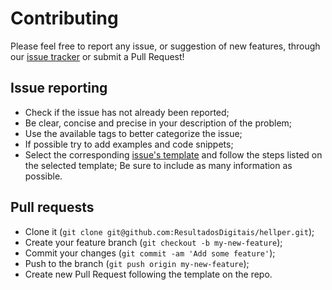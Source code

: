 # Contributing
Please feel free to report any issue, or suggestion of new features, through our [issue tracker](https://github.com/ResultadosDigitais/hellper/issues) or submit a Pull Request!

## Issue reporting
* Check if the issue has not already been reported;
* Be clear, concise and precise in your description of the problem;
* Use the available tags to better categorize the issue;
* If possible try to add examples and code snippets;
* Select the corresponding [issue's template](https://github.com/ResultadosDigitais/hellper/issues/new/choose) and follow the steps listed on the selected template; Be sure to include as many information as possible.

## Pull requests
- Clone it (`git clone git@github.com:ResultadosDigitais/hellper.git`);
- Create your feature branch (`git checkout -b my-new-feature`);
- Commit your changes (`git commit -am 'Add some feature'`);
- Push to the branch (`git push origin my-new-feature`);
- Create new Pull Request following the template on the repo.
